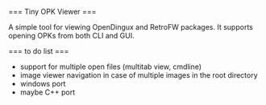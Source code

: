 === Tiny OPK Viewer ===

A simple tool for viewing OpenDingux and RetroFW packages. It supports opening OPKs from both CLI and GUI.

=== to do list ===
- support for multiple open files (multitab view, cmdline)
- image viewer navigation in case of multiple images in the root directory
- windows port
- maybe C++ port
